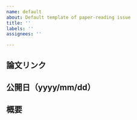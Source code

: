 ```yaml
---
name: default
about: Default template of paper-reading issue
title: ''
labels: ''
assignees: ''

---
```


## 論文リンク

## 公開日（yyyy/mm/dd）

## 概要